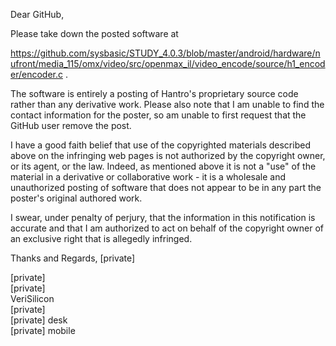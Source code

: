 Dear GitHub,

Please take down the posted software at 

https://github.com/sysbasic/STUDY_4.0.3/blob/master/android/hardware/nufront/media_115/omx/video/src/openmax_il/video_encode/source/h1_encoder/encoder.c .

The software is entirely a posting of Hantro's proprietary source code rather than any derivative work. Please also note that I am unable to find the contact information for the poster, so am unable to first request that the GitHub user remove the post.

I have a good faith belief that use of the copyrighted materials described above on the infringing web pages is not authorized by the copyright owner, or its agent, or the law. Indeed, as mentioned above it is not a "use" of the material in a derivative or collaborative work - it is a wholesale and unauthorized posting of software that does not appear to be in any part the poster's original authored work.

I swear, under penalty of perjury, that the information in this notification is accurate and that I am authorized to act on behalf of the copyright owner of an exclusive right that is allegedly infringed.

Thanks and Regards,
[private]

[private]  
[private]    
VeriSilicon  
[private]  
[private] desk  
[private] mobile
